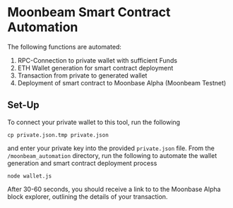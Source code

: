 # Moonbeam Smart Contract Automation
The following functions are automated:
1. RPC-Connection to private wallet with sufficient Funds
2. ETH Wallet generation for smart contract deployment
3. Transaction from private to generated wallet
4. Deployment of smart contract to Moonbase Alpha (Moonbeam Testnet)
## Set-Up
To connect your private wallet to this tool, run the following 

`cp private.json.tmp private.json`

and enter your private key into the provided `private.json` file. From the `/moonbeam_automation` directory, run the following to automate the wallet generation and smart contract deployment process

`node wallet.js`

After 30-60 seconds, you should receive a link to to the Moonbase Alpha block explorer, outlining the details of your transaction.
